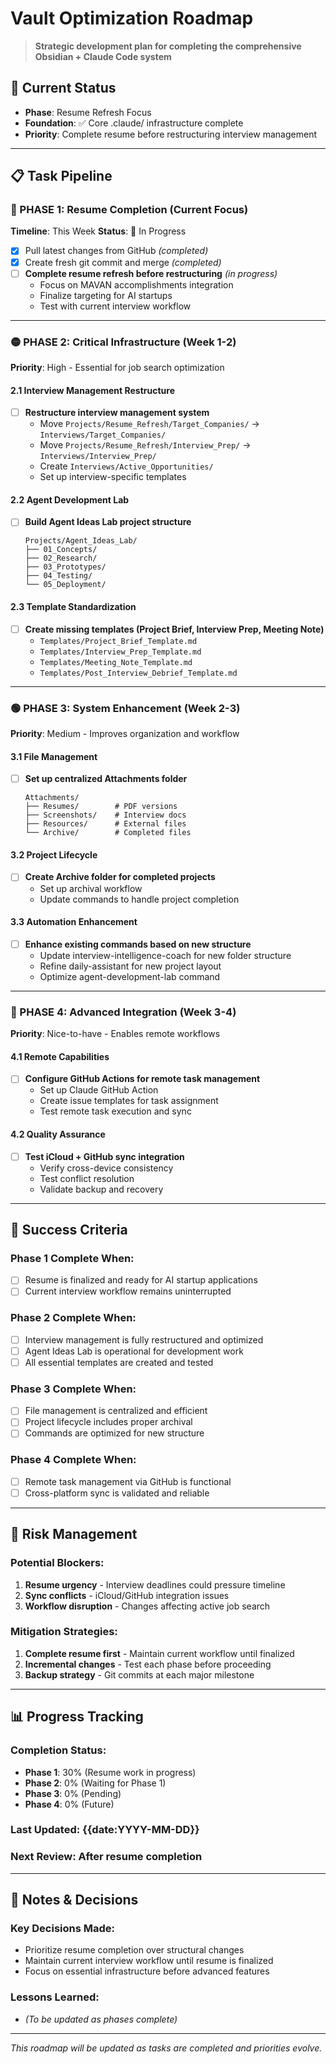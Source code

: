 # Vault Optimization Roadmap

> **Strategic development plan for completing the comprehensive Obsidian + Claude Code system**

## 🎯 Current Status
- **Phase**: Resume Refresh Focus
- **Foundation**: ✅ Core .claude/ infrastructure complete
- **Priority**: Complete resume before restructuring interview management

---

## 📋 Task Pipeline

### 🔴 PHASE 1: Resume Completion (Current Focus)
**Timeline**: This Week
**Status**: 🔄 In Progress

- [x] Pull latest changes from GitHub *(completed)*
- [x] Create fresh git commit and merge *(completed)*
- [ ] **Complete resume refresh before restructuring** *(in progress)*
  - Focus on MAVAN accomplishments integration
  - Finalize targeting for AI startups
  - Test with current interview workflow

---

### 🟡 PHASE 2: Critical Infrastructure (Week 1-2)
**Priority**: High - Essential for job search optimization

#### 2.1 Interview Management Restructure
- [ ] **Restructure interview management system**
  - Move `Projects/Resume_Refresh/Target_Companies/` → `Interviews/Target_Companies/`
  - Move `Projects/Resume_Refresh/Interview_Prep/` → `Interviews/Interview_Prep/`
  - Create `Interviews/Active_Opportunities/`
  - Set up interview-specific templates

#### 2.2 Agent Development Lab
- [ ] **Build Agent Ideas Lab project structure**
  ```
  Projects/Agent_Ideas_Lab/
  ├── 01_Concepts/
  ├── 02_Research/
  ├── 03_Prototypes/
  ├── 04_Testing/
  └── 05_Deployment/
  ```

#### 2.3 Template Standardization
- [ ] **Create missing templates (Project Brief, Interview Prep, Meeting Note)**
  - `Templates/Project_Brief_Template.md`
  - `Templates/Interview_Prep_Template.md`
  - `Templates/Meeting_Note_Template.md`
  - `Templates/Post_Interview_Debrief_Template.md`

---

### 🟢 PHASE 3: System Enhancement (Week 2-3)
**Priority**: Medium - Improves organization and workflow

#### 3.1 File Management
- [ ] **Set up centralized Attachments folder**
  ```
  Attachments/
  ├── Resumes/        # PDF versions
  ├── Screenshots/    # Interview docs
  ├── Resources/      # External files
  └── Archive/        # Completed files
  ```

#### 3.2 Project Lifecycle
- [ ] **Create Archive folder for completed projects**
  - Set up archival workflow
  - Update commands to handle project completion

#### 3.3 Automation Enhancement
- [ ] **Enhance existing commands based on new structure**
  - Update interview-intelligence-coach for new folder structure
  - Refine daily-assistant for new project layout
  - Optimize agent-development-lab command

---

### 🔵 PHASE 4: Advanced Integration (Week 3-4)
**Priority**: Nice-to-have - Enables remote workflows

#### 4.1 Remote Capabilities
- [ ] **Configure GitHub Actions for remote task management**
  - Set up Claude GitHub Action
  - Create issue templates for task assignment
  - Test remote task execution and sync

#### 4.2 Quality Assurance
- [ ] **Test iCloud + GitHub sync integration**
  - Verify cross-device consistency
  - Test conflict resolution
  - Validate backup and recovery

---

## 🎪 Success Criteria

### Phase 1 Complete When:
- [ ] Resume is finalized and ready for AI startup applications
- [ ] Current interview workflow remains uninterrupted

### Phase 2 Complete When:
- [ ] Interview management is fully restructured and optimized
- [ ] Agent Ideas Lab is operational for development work
- [ ] All essential templates are created and tested

### Phase 3 Complete When:
- [ ] File management is centralized and efficient
- [ ] Project lifecycle includes proper archival
- [ ] Commands are optimized for new structure

### Phase 4 Complete When:
- [ ] Remote task management via GitHub is functional
- [ ] Cross-platform sync is validated and reliable

---

## 🚨 Risk Management

### Potential Blockers:
1. **Resume urgency** - Interview deadlines could pressure timeline
2. **Sync conflicts** - iCloud/GitHub integration issues
3. **Workflow disruption** - Changes affecting active job search

### Mitigation Strategies:
1. **Complete resume first** - Maintain current workflow until finalized
2. **Incremental changes** - Test each phase before proceeding
3. **Backup strategy** - Git commits at each major milestone

---

## 📊 Progress Tracking

### Completion Status:
- **Phase 1**: 30% (Resume work in progress)
- **Phase 2**: 0% (Waiting for Phase 1)
- **Phase 3**: 0% (Pending)
- **Phase 4**: 0% (Future)

### Last Updated: {{date:YYYY-MM-DD}}
### Next Review: After resume completion

---

## 📝 Notes & Decisions

### Key Decisions Made:
- Prioritize resume completion over structural changes
- Maintain current interview workflow until resume is finalized
- Focus on essential infrastructure before advanced features

### Lessons Learned:
- *(To be updated as phases complete)*

---

*This roadmap will be updated as tasks are completed and priorities evolve.*